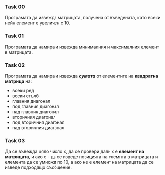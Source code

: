 ### Task 00
Програмата да извежда матрицата, получена от въведената, като всеки нейн елемент е увеличен с 10.

### Task 01
Програмата да намира и извежда минималния и максималния елемент в матрицата.

### Task 02
Програмата да намира и извежда ***сумата*** от елементите на **квадратна матрица** на:

   * всеки ред
   * всеки стълб
   * главния диагонал
   * под главния диагонал
   * над главния диагонал
   * вторичния диагонал
   * под вторичния диагонал
   * над вторичния диагонал

### Task 03
Да се въвежда цяло число х, да се провери дали х е **елемент на матрицата**, и ако е - да се изведе позицията на елемнта в матрицата и елемента да се умножи по 10, а ако не е елемент на матрицата да се изведе подходящо съобщение.